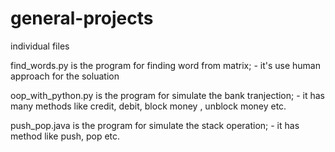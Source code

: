 # general-projects

individual files

find_words.py is the program for finding word from matrix;
\- it's use human approach for the soluation

oop_with_python.py is the program for simulate the bank tranjection;
\- it has many methods like credit, debit, block money , unblock money etc.

push_pop.java is the program for simulate the stack operation;
\- it has method like push, pop etc.
